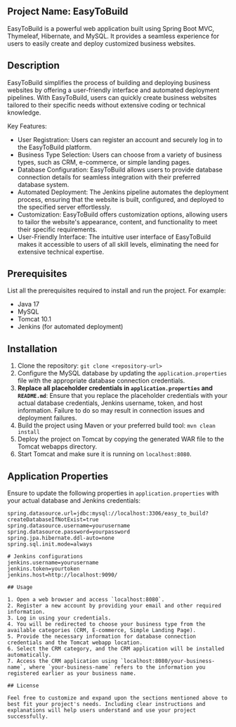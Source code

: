 ## Project Name: EasyToBuild

EasyToBuild is a powerful web application built using Spring Boot MVC, Thymeleaf, Hibernate, and MySQL. It provides a seamless experience for users to easily create and deploy customized business websites.

## Description

EasyToBuild simplifies the process of building and deploying business websites by offering a user-friendly interface and automated deployment pipelines. With EasyToBuild, users can quickly create business websites tailored to their specific needs without extensive coding or technical knowledge.

Key Features:

- User Registration: Users can register an account and securely log in to the EasyToBuild platform.
- Business Type Selection: Users can choose from a variety of business types, such as CRM, e-commerce, or simple landing pages.
- Database Configuration: EasyToBuild allows users to provide database connection details for seamless integration with their preferred database system.
- Automated Deployment: The Jenkins pipeline automates the deployment process, ensuring that the website is built, configured, and deployed to the specified server effortlessly.
- Customization: EasyToBuild offers customization options, allowing users to tailor the website's appearance, content, and functionality to meet their specific requirements.
- User-Friendly Interface: The intuitive user interface of EasyToBuild makes it accessible to users of all skill levels, eliminating the need for extensive technical expertise.

## Prerequisites

List all the prerequisites required to install and run the project. For example:

- Java 17
- MySQL
- Tomcat 10.1
- Jenkins (for automated deployment)

## Installation

1. Clone the repository: `git clone <repository-url>`
2. Configure the MySQL database by updating the `application.properties` file with the appropriate database connection credentials.
3. **Replace all placeholder credentials in `application.properties` and `README.md`**: Ensure that you replace the placeholder credentials with your actual database credentials, Jenkins username, token, and host information. Failure to do so may result in connection issues and deployment failures.
4. Build the project using Maven or your preferred build tool: `mvn clean install`
5. Deploy the project on Tomcat by copying the generated WAR file to the Tomcat webapps directory.
6. Start Tomcat and make sure it is running on `localhost:8080`.

## Application Properties

Ensure to update the following properties in `application.properties` with your actual database and Jenkins credentials:

```properties
spring.datasource.url=jdbc:mysql://localhost:3306/easy_to_build?createDatabaseIfNotExist=true
spring.datasource.username=yourusername
spring.datasource.password=yourpassword
spring.jpa.hibernate.ddl-auto=none
spring.sql.init.mode=always

# Jenkins configurations
jenkins.username=yourusername
jenkins.token=yourtoken
jenkins.host=http://localhost:9090/

## Usage

1. Open a web browser and access `localhost:8080`.
2. Register a new account by providing your email and other required information.
3. Log in using your credentials.
4. You will be redirected to choose your business type from the available categories (CRM, E-commerce, Simple Landing Page).
5. Provide the necessary information for database connection credentials and the Tomcat webapp location.
6. Select the CRM category, and the CRM application will be installed automatically.
7. Access the CRM application using `localhost:8080/your-business-name`, where `your-business-name` refers to the information you registered earlier as your business name.

## License

Feel free to customize and expand upon the sections mentioned above to best fit your project's needs. Including clear instructions and explanations will help users understand and use your project successfully.
